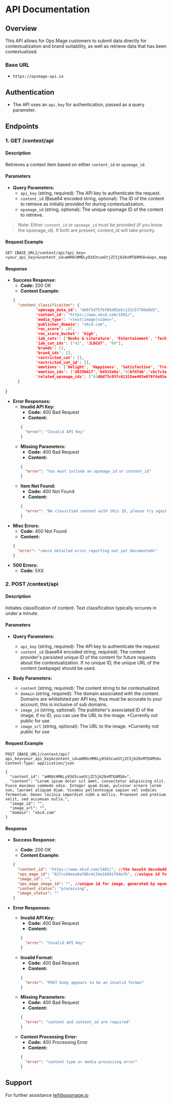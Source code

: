 # API Documentation

## Overview
This API allows for Ops Mage customers to submit data directly for contextualization and brand suitability, as well as retrieve data that has been contextualized. 

### Base URL
- `https://opsmage-api.io`

## Authentication
- The API uses an `api_key` for authentication, passed as a query parameter.

## Endpoints

### 1. GET /context/api

#### Description
Retrieves a context item based on either `content_id` or `opsmage_id`.

#### Parameters

- **Query Parameters:**
  - `api_key` (string, required): The API key to authenticate the request.
  - `content_id` (Base64 encoded string, optional): The ID of the content to retrieve as initially provided for during contextualization.
  - `opsmage_id` (string, optional): The unique opsmage ID of the content to retrieve.

> Note: Either `content_id` or `opsmage_id` must be provided (if you know the opsmage_id). If both are present, content_id will take priority.

#### Request Example

```http
GET {BASE_URL}/context/api?api_key=<your_api_key>&content_id=aHR0cHM6Ly93d3cueGtjZC5jb20vMTQ4MS8=&ops_mage_id=
```

#### Response

- **Success Response:**
  - **Code:** 200 OK
  - **Content Example:**
  ```json
  {
    "content_classificaiton": {
            'opmsage_data_id': "d66f3d757bf05d92e5c122c5770da0d3",
            'content_id': "https://www.xkcd.com/1481/",
            'media_type': "<text|image|video>",
            'publisher_domain': "xkcd.com",
            'res_score': .87,
            'res_score_bucket': 'high',
            'iab_cats': ['Books & Literature', 'Entertainment', 'Technology'],
            'iab_cat_ids': ['42', 'JLBCU7', '89'],
            'brands': [],
            'brand_ids': [],
            'restricted_cat': [],
            'restricted_cat_id': [],
            'emotions': ['Delight', 'Happiness', 'Satisfaction', 'Trust'],
            'emotion_ids': ['d829bb17','b4915e0a','92bfd7eb','cbc7c3aa'],
            'related_opsmage_ids': ['63d6d73c03fc61319ae403e076f4a95a']
    }
}


- **Error Responses:**
  - **Invalid API Key:**
    - **Code:** 400 Bad Request
    - **Content:**
    ```json
    {
      "error": "Invalid API Key"
    }
    ```
  - **Missing Parameters:**
    - **Code:** 400 Bad Request
    - **Content:**
    ```json
    {
      "error": "You must include an opsmage_id or content_id"
    }
    ```
  - **Item Not Found:**
    - **Code:** 400 Not Found
    - **Content:**
    ```json
    {
      "error": "No classified content with this ID, please try again later."
    }
    ```
- **Misc Errors:**
    - **Code:** 400 Not Found
    - **Content:**
    ```json
    {
      "error": "<more detailed error reporting not yet documented>"
    }
    ```
- **500 Errors:**
    - **Code:** 5XX <relevant message>
    
### 2. POST /context/api

#### Description
Initiates classification of content. Text classification typically occures in under a minute.

#### Parameters

- **Query Parameters:**
  - `api_key` (string, required): The API key to authenticate the request.
  - `content_id` (base64 encoded string, required): The content provider's persisted unique ID of the content for future requests about the contextualization. If no unique ID, the unique URL of the content (webpage) should be used. 

- **Body Parameters:**
  - `content` (string, required): The content string to be contextualized.
  - `domain` (string, required): The domain associated with the content. Domains are whitelisted per API key, thus must be accurate to your account, this is inclusive of sub domains.
  - `image_id` (string, optional): The publisher's associated ID of the image, if no ID, you can use the URL to the image. *Currently not public for use
  - `image_url` (string, optional): The URL to the image. *Currently not public for use
  

#### Request Example

```http
POST {BASE_URL}/context/api?api_key=your_api_key&content_id=aHR0cHM6Ly93d3cueGtjZC5jb20vMTQ4MS8=
Content-Type: application/json

{
  "content_id": "aHR0cHM6Ly93d3cueGtjZC5jb20vMTQ4MS8=",
  "content": "Lorem ipsum dolor sit amet, consectetur adipiscing elit. Fusce maximus commodo odio. Integer quam diam, pulvinar ornare lorem non, laoreet aliquam diam. Vivamus pellentesque sapien vel sodales fermentum. Donec lacinia imperdiet nibh a mollis. Praesent sed pretium velit, sed accumsan nulla.",
  "image_id": "",
  "image_url": "",
  "domain": "xkcd.com"
}
```

#### Response

- **Success Response:**
  - **Code:** 200 OK
  - **Content Example:**
  ```json
  {
    "content_id": "https://www.xkcd.com/1481/", //the base54 decodedd content ID supplied
    "ops_mage_id": "827ccb0eea8a706c4c34a16891f84e7b", //unique id for content generated by opsmage
    "image_id": "",
    "ops_mage_image_id": "", //unique id for image, generated by opsmage
    "content_status": "processing",
    "image_status": ""
  }
  ```

- **Error Responses:**
  - **Invalid API Key:**
    - **Code:** 400 Bad Request
    - **Content:**
    ```json
    {
      "error": "Invalid API Key"
    }
    ```
  - **Invalid Format:**
    - **Code:** 400 Bad Request
    - **Content:**
    ```json
    {
      "error": "POST body appears to be an invalid format"
    }
    ```
  - **Missing Parameters:**
    - **Code:** 400 Bad Request
    - **Content:**
    ```json
    {
      "error": "content and content_id are required"
    }
    ```
  - **Content Processing Error:**
    - **Code:** 400 Processing Error
    - **Content:**
    ```json
    {
      "error": "content type or media processing error"
    }
    ```


## Support

For further assistance leif@opsmage.io
